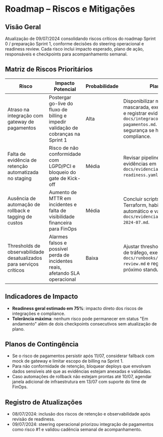 # Roadmap – Riscos e Mitigações

## Visão Geral
Atualização de 09/07/2024 consolidando riscos críticos do roadmap Sprint 0 / preparação Sprint 1, conforme decisões do steering operacional e readiness review. Cada risco inclui impacto esperado, plano de ação, responsáveis e checkpoints para acompanhamento semanal.

## Matriz de Riscos Prioritários
| Risco | Impacto Potencial | Probabilidade | Plano de Ação | Owner | Próximo Checkpoint | Status |
| --- | --- | --- | --- | --- | --- | --- |
| Atraso na integração com gateway de pagamentos | Postergar go-live do fluxo de billing e impedir validação de cobranças na Sprint 1 | Alta | Disponibilizar massa de dados mascarada, executar smoke tests E2E e registrar evidências em `docs/integracoes/2024-07-10-pagamentos.md`. Escalar suporte de segurança se houver falhas de compliance. | Camila Duarte (Security Lead) | 11/07/2024 | Em andamento |
| Falta de evidência de retenção automatizada no staging | Risco de não conformidade com LGPD/PCI e bloqueio do gate de Kick-off | Média | Revisar pipelines de retenção, anexar evidências em `docs/evidencias/compliance/privacy-readiness.yaml` e validar com jurídico. | Ana Souza (SRE Lead) | 12/07/2024 | Em andamento |
| Ausência de automação de rollback e tagging de custos | Aumento de MTTR em incidentes e falta de visibilidade financeira para FinOps | Média | Concluir scripts de rollback no Terraform, habilitar tagging automático e validar logs em `docs/evidencias/sla-operacionais-2024-07.md`. | Pedro Barros (DevOps) | 10/07/2024 | Em andamento |
| Thresholds de observabilidade desatualizados para serviços críticos | Alarmes falsos e possível perda de incidentes reais, afetando SLA operacional | Baixa | Ajustar thresholds conforme baseline de tráfego, executar revisão no `docs/runbooks/qa-observability-review.md` e registrar aprovação no próximo standup de observabilidade. | Júlia Martins (Operations Manager) | 15/07/2024 | Planejado |

## Indicadores de Impacto
- **Readiness geral estimado em 75%**: impacto direto dos riscos de integrações e compliance.
- **Tolerância máxima**: nenhum risco pode permanecer em status "Em andamento" além de dois checkpoints consecutivos sem atualização de plano.

## Planos de Contingência
- Se o risco de pagamentos persistir após 11/07, considerar fallback com mock de gateway e limitar escopo de billing na Sprint 1.
- Para não conformidade de retenção, bloquear deploys que envolvam dados sensíveis até que as evidências estejam anexadas e validadas.
- Caso automações de rollback não estejam prontas até 10/07, agendar janela adicional de infraestrutura em 13/07 com suporte do time de FinOps.

## Registro de Atualizações
- 08/07/2024: inclusão dos riscos de retenção e observabilidade após revisão de readiness.
- 09/07/2024: steering operacional priorizou integração de pagamentos como risco #1 e validou cadência semanal de acompanhamento.
